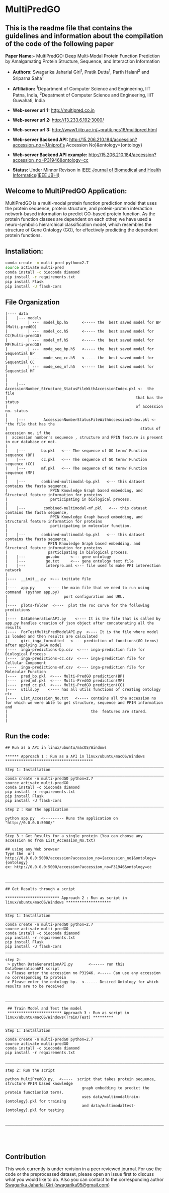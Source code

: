 # MultiPredGO

## This is the readme file that contains the guidelines and information about the compilation of the code of the following paper

**Paper Name:-** MultiPredGO: Deep Multi-Modal Protein Function Prediction by Amalgamating Protein Structure, Sequence, and Interaction Information

- **Authors:** Swagarika Jaharlal Giri<sup>1</sup>, Pratik Dutta<sup>1</sup>, Parth Halani<sup>2</sup> and Sriparna Saha<sup>1</sup>
- **Affiliation:** <sup>1</sup>Department of Computer Science and Engineering, IIT Patna, India, <sup>2</sup>Depatment of Computer Science and Engineering, IIIT Guwahati, India
- **Web-server url 1:** http://multipred.co.in
- **Web-server url 2:** http://13.233.6.192:3000/
- **Web-server url 3:** http://www1.iitp.ac.in/~pratik.pcs16/multipred.html
- **Web-server Backend API:** http://15.206.210.184/accession?accession_no={Uniprot's Accession No}&ontology={ontology}
- **Web-server Backend API example:** http://15.206.210.184/accession?accession_no=P31946&ontology=cc

- **Status:** Under Minnor Revison in [IEEE Journal of Biomedical and Health Informatics(IEEE JBHI)](https://jbhi.embs.org/)

## Welcome to MultiPredGO Application:

MultiPredGO is a multi-modal protein function prediction model that uses the protein sequence, protein structure, and protein-protein interaction network-based information to predict GO-based protein function. As the protein function classes are dependent on each other, we have used a neuro-symbolic hierarchical classification model, which resembles the structure of Gene Ontology (GO), for effectively predicting the dependent protein functions.

## Installation:

```bash
conda create -n multi-pred python=2.7
source activate multi-pred
conda install -c bioconda diamond
pip install -r requirements.txt
pip install Flask
pip install -U flask-cors
```

## File Organization

```
|---- data
|    |--- models
|         | ---  model_bp.h5      <----- the  best saved model for BP (Multi-predGO)
|         | ---  model_cc.h5      <----- the  best saved model for CC(Multi-predGO)
|         | ---  model_mf.h5      <----- the  best saved model for MF(Multi-predGO)
|         | ---  mode_seq_bp.h5   <----- the  best saved model for Sequential BP
|         | ---  mode_seq_cc.h5   <----- the  best saved model for Sequential CC
|         | ---  mode_seq_mf.h5   <----- the  best saved model for Sequential MF
|
|
|    |---        AccessionNumber_Structure_StatusFileWithAccessionIndex.pkl <-  the file
|                                                         that has the status
|                                                         of accession no. status
|
|    |---        AccessionNumberStatusFileWithAccessionIndex.pkl <- "the file that has the
|                                                           status of accession no. if the
|  accession number's sequence , structure and PPIN feature is present in our database or not.
|
|    |---       bp.pkl   <--- The sequence of GO term/ Function sequence (BP)
|    |---       cc.pkl   <--- The sequence of GO term/ Function sequence (CC)
|    |---       mf.pkl   <--- The sequence of GO term/ Function sequence (MF)
|
|    |---       combined-multimodal-bp.pkl   <--- this dataset contains the fasta sequence,
|                   PPIN Knowledge Graph based embedding, and Structural feature information for proteins
|                   participating in biological process.
|
|    |---        combined-multimodal-mf.pkl   <--- this dataset contains the fasta sequence,
|                   PPIN Knowledge Graph based embedding, and Structural feature information for proteins
|                   participating in molecular function.
|
|    |---       combined-multimodal-bp.pkl   <--- this dataset contains the fasta sequence,
|                  PPIN Knowledge Graph based embedding, and Structural feature information for proteins
|                  participating in biological process.
|    |---         go.obo     <--- gene ontology
|    |---         go.txt     <--- gene ontology text file
|    |---         interpro.xml <--- file used to make PPI interection network
|
|----  __init__.py  <--- initiate file
|
|----  app.py      <---- the main file that we need to run using command  (python app.py)
|                         port configuration and URL.
|
|----  plots-folder  <----  plot the roc curve for the following predictions
|
|----  DataGenerationAPI.py    <---- It is the file that is called by app.py handles creation of json object after concatenating all the results
|----  ForTestMultiPredModelAPI.py  <---- It is the file where model is loaded and then results are calculated
|----  giri_inga_formatted   <---- prediction of functions(GO terms) after applying INGA model
|----  inga-predictions-bp.csv  <---- inga-prediction file for Biological Process
|----  inga-predictions-cc.csv  <---- inga-prediction file for Cellular Component
|----  inga-predictions-mf.csv  <---- inga-prediction file for Molecular Function
|----  pred_bp.pkl  <---- Multi-PredGO prediction(BP)
|----  pred_mf.pkl  <---- Multi-PredGO prediction(MF)
|----  pred_cc.pkl  <---- Multi-PredGO prediction(CC)
|----  utils.py    <---- has all utils functions of creating ontology etc
|----  List_Accession_No.txt   <----- contains all the accession no for which we were able to get structure, sequence and PPIN information and
|                                     the  features are stored.
|
|
```

## Run the code:

```
## Run as a API in linux/ubuntu/macOS/Windows

****** Approach 1 : Run as a API in linux/ubuntu/macOS/Windows ***************************************
______________________________________________________________________________________________________
Step 1: Installation
______________________________________________________________________________________________________
conda create -n multi-predGO python=2.7
source activate multi-predGO
conda install -c bioconda diamond
pip install -r requirements.txt
pip install Flask
pip install -U flask-cors
_______________________________________________________________________________________________________
Step 2 : Run the application

python app.py   <--------- Runs the application on  "http://0.0.0.0:5000/"

_______________________________________________________________________________________________________
Step 3 : Get Results for a single protein (You can choose any accession no from List_Accession_No.txt)

## using any Web browser
Type the  url
http://0.0.0.0:5000/accession?accession_no={accession_no}&ontology={ontology}
ex: http://0.0.0.0:5000/accession?accession_no=P31946&ontology=cc


______________________________________________________________________________________________________

## Get Results through a script

************************ Approach 2 : Run as script in linux/ubuntu/macOS/Windows ********************

______________________________________________________________________________________________________
Step 1: Installation
______________________________________________________________________________________________________
conda create -n multi-predGO python=2.7
source activate multi-predGO
conda install -c bioconda diamond
pip install -r requirements.txt
pip install Flask
pip install -U flask-cors
______________________________________________________________________________________________________

step 2:
 > python DataGenerationAPI.py       <------ run this DataGenerationAPI script
 > Please enter the accession no P31946. <----- Can use any accession no corresponding to protein
 > Please enter the ontology bp.  <------ Desired Ontology for which results are to be received


_____________________________________________________________________________________________________

 ## Train Model and Test the model
 ************************ Approach 3 : Run as script in linux/ubuntu/macOS/Windows(Train/Test) *********
 ______________________________________________________________________________________________________
Step 1: Installation
______________________________________________________________________________________________________
conda create -n multi-predGO python=2.7
source activate multi-predGO
conda install -c bioconda diamond
pip install -r requirements.txt

______________________________________________________________________________________________________

step 2: Run the script

python MultiPredGO.py.  <-----  script that takes protein sequence, structure PPIN based knowledge
                                  graph embedding to predict the protein function(GO term).
                                  uses data/multimodaltrain-{ontology}.pkl for training
                                  and data/multimodaltest-{ontology}.pkl for testing


_____________________________________________________________________________________________________





```

## Contribution

This work currently is under revision in a peer reviewed journal. For use the code or the preprocessed dataset, please open an issue first to discuss what you would like to do. Also you can contact to the corresponding author [Swagarika Jaharlal Giri (swagarika95@gmail.com)](swagarika95@gmail.com)
